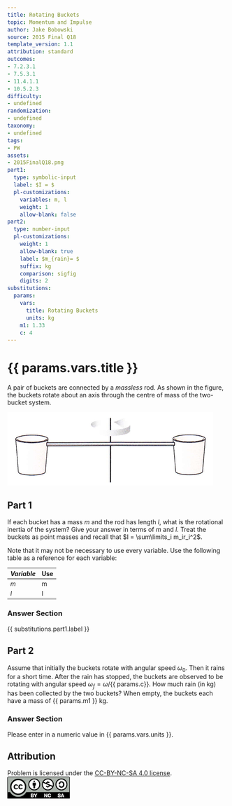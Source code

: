 ```yaml
---
title: Rotating Buckets
topic: Momentum and Impulse
author: Jake Bobowski
source: 2015 Final Q18
template_version: 1.1
attribution: standard
outcomes:
- 7.2.3.1
- 7.5.3.1
- 11.4.1.1
- 10.5.2.3
difficulty:
- undefined
randomization:
- undefined
taxonomy:
- undefined
tags:
- PW
assets:
- 2015FinalQ18.png
part1:
  type: symbolic-input
  label: $I = $
  pl-customizations:
    variables: m, l
    weight: 1
    allow-blank: false
part2:
  type: number-input
  pl-customizations:
    weight: 1
    allow-blank: true
    label: $m_{rain}= $
    suffix: kg
    comparison: sigfig
    digits: 2
substitutions:
  params:
    vars:
      title: Rotating Buckets
      units: kg
    m1: 1.33
    c: 4
---
```

# {{ params.vars.title }}
A pair of buckets are connected by a *massless* rod. As shown in the figure, the buckets rotate about an axis through the centre of mass of the two-bucket system.

![Two buckets connected by a rod rotating anti-clockwise.](2015FinalQ18.png)

## Part 1

If each bucket has a mass $m$ and the rod has length $l$, what is the rotational inertia of the system? Give your answer in terms of $m$ and $l$. Treat the buckets as point masses and recall that $I = \sum\limits_i m_ir_i^2$.

Note that it may not be necessary to use every variable. Use the following table as a reference for each variable:

| $Variable$ | Use   |
|----------|-------|
| $m$  | m  |
| $l$  | l  |

### Answer Section

{{ substitutions.part1.label }}

## Part 2

Assume that initially the buckets rotate with angular speed $\omega_0$. Then it rains for a short time. After the rain has stopped, the buckets are observed to be rotating with angular speed $\omega_f = \omega/${{ params.c}}. How much rain (in kg) has been collected by the two buckets? When empty, the buckets each have a mass of {{ params.m1 }} kg.

### Answer Section

Please enter in a numeric value in {{ params.vars.units }}.

## Attribution

Problem is licensed under the [CC-BY-NC-SA 4.0 license](https://creativecommons.org/licenses/by-nc-sa/4.0/).<br> ![The Creative Commons 4.0 license requiring attribution-BY, non-commercial-NC, and share-alike-SA license.](https://raw.githubusercontent.com/firasm/bits/master/by-nc-sa.png)